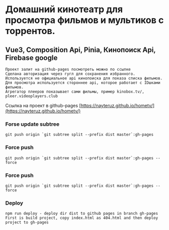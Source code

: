 # Домашний кинотеатр для просмотра фильмов и мультиков с торрентов.

## Vue3, Composition Api, Pinia, Кинопоиск Api, Firebase google

```
Проект залит на github-pages посмотреть можно по ссылке
Сделана авторизация через гугл для сохранения избранного.
Используется не официальное api кинопоиска для показа списка фильмов.
Для просмотра используется стороннее api, которое работает с IDшками фильмов.
Агрегатор плееров показывает сами фильмы, пример kinobox.tv/, pleer.videoplayers.club
```

Ссылка на проект в github-pages [https://nayteruz.github.io/hometv/](https://nayteruz.github.io/hometv/)

### Forse update subtree

```
git push origin `git subtree split --prefix dist master`:gh-pages
```

### Force push

```
git push origin `git subtree split --prefix dist master`:gh-pages --force
```

### Force push

```
git push origin `git subtree split --prefix dist master`:gh-pages --force
```

### Deploy

```
npm run deploy - deploy dir dist to github pages in branch gh-pages
First is build project, copy index.html as 404.html and then deploy project to gh-pages
```
